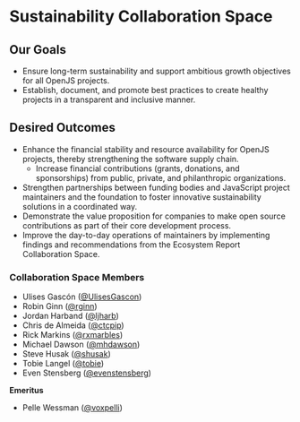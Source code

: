 # Sustainability Collaboration Space 

## Our Goals

* Ensure long-term sustainability and support ambitious growth objectives for all OpenJS projects.
* Establish, document, and promote best practices to create healthy projects in a transparent and inclusive manner.

## Desired Outcomes

* Enhance the financial stability and resource availability for OpenJS projects, thereby strengthening the software supply chain.
   * Increase financial contributions (grants, donations, and sponsorships) from public, private, and philanthropic organizations.
* Strengthen partnerships between funding bodies and JavaScript project maintainers and the foundation to foster innovative sustainability solutions in a coordinated way.
* Demonstrate the value proposition for companies to make open source contributions as part of their core development process.
* Improve the day-to-day operations of maintainers by implementing findings and recommendations from the Ecosystem Report Collaboration Space. 

### Collaboration Space Members

* Ulises Gascón ([@UlisesGascon](https://github.com/UlisesGascon))
* Robin Ginn ([@rginn](https://github.com/rginn))
* Jordan Harband ([@ljharb](https://github.com/ljharb))
* Chris de Almeida ([@ctcpip](https://github.com/ctcpip))
* Rick Markins ([@rxmarbles](https://github.com/rxmarbles))
* Michael Dawson ([@mhdawson](https://github.com/mhdawson))
* Steve Husak ([@shusak](https://github.com/shusak))
* Tobie Langel ([@tobie](https://github.com/tobie))
* Even Stensberg ([@evenstensberg](https://github.com/evenstensberg))

**Emeritus**

* Pelle Wessman ([@voxpelli](https://github.com/voxpelli))
